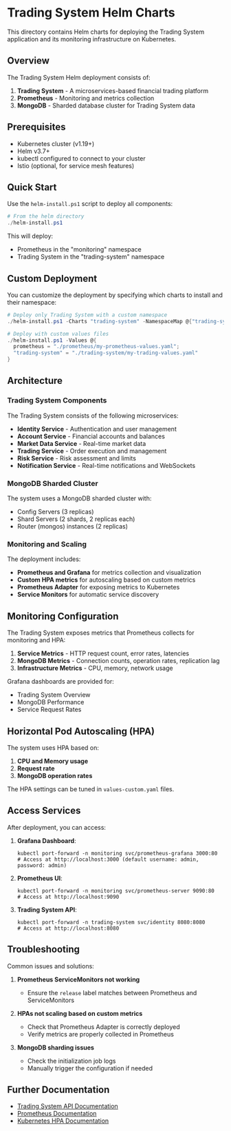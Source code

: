 # Trading System Helm Charts

This directory contains Helm charts for deploying the Trading System application and its monitoring infrastructure on Kubernetes.

## Overview

The Trading System Helm deployment consists of:

1. **Trading System** - A microservices-based financial trading platform
2. **Prometheus** - Monitoring and metrics collection
3. **MongoDB** - Sharded database cluster for Trading System data

## Prerequisites

- Kubernetes cluster (v1.19+)
- Helm v3.7+
- kubectl configured to connect to your cluster
- Istio (optional, for service mesh features)

## Quick Start

Use the `helm-install.ps1` script to deploy all components:

```powershell
# From the helm directory
./helm-install.ps1
```

This will deploy:
- Prometheus in the "monitoring" namespace
- Trading System in the "trading-system" namespace

## Custom Deployment

You can customize the deployment by specifying which charts to install and their namespace:

```powershell
# Deploy only Trading System with a custom namespace
./helm-install.ps1 -Charts "trading-system" -NamespaceMap @{"trading-system" = "finance-app"}

# Deploy with custom values files
./helm-install.ps1 -Values @{
  prometheus = "./prometheus/my-prometheus-values.yaml";
  "trading-system" = "./trading-system/my-trading-values.yaml"
}
```

## Architecture

### Trading System Components

The Trading System consists of the following microservices:

- **Identity Service** - Authentication and user management
- **Account Service** - Financial accounts and balances
- **Market Data Service** - Real-time market data
- **Trading Service** - Order execution and management
- **Risk Service** - Risk assessment and limits
- **Notification Service** - Real-time notifications and WebSockets

### MongoDB Sharded Cluster

The system uses a MongoDB sharded cluster with:

- Config Servers (3 replicas)
- Shard Servers (2 shards, 2 replicas each)
- Router (mongos) instances (2 replicas)

### Monitoring and Scaling

The deployment includes:

- **Prometheus and Grafana** for metrics collection and visualization
- **Custom HPA metrics** for autoscaling based on custom metrics
- **Prometheus Adapter** for exposing metrics to Kubernetes
- **Service Monitors** for automatic service discovery

## Monitoring Configuration

The Trading System exposes metrics that Prometheus collects for monitoring and HPA:

1. **Service Metrics** - HTTP request count, error rates, latencies
2. **MongoDB Metrics** - Connection counts, operation rates, replication lag
3. **Infrastructure Metrics** - CPU, memory, network usage

Grafana dashboards are provided for:
- Trading System Overview
- MongoDB Performance
- Service Request Rates

## Horizontal Pod Autoscaling (HPA)

The system uses HPA based on:

1. **CPU and Memory usage**
2. **Request rate**
3. **MongoDB operation rates**

The HPA settings can be tuned in `values-custom.yaml` files.

## Access Services

After deployment, you can access:

1. **Grafana Dashboard**:
   ```shell
   kubectl port-forward -n monitoring svc/prometheus-grafana 3000:80
   # Access at http://localhost:3000 (default username: admin, password: admin)
   ```

2. **Prometheus UI**:
   ```shell
   kubectl port-forward -n monitoring svc/prometheus-server 9090:80
   # Access at http://localhost:9090
   ```

3. **Trading System API**:
   ```shell
   kubectl port-forward -n trading-system svc/identity 8080:8080
   # Access at http://localhost:8080
   ```

## Troubleshooting

Common issues and solutions:

1. **Prometheus ServiceMonitors not working**
   - Ensure the `release` label matches between Prometheus and ServiceMonitors

2. **HPAs not scaling based on custom metrics**
   - Check that Prometheus Adapter is correctly deployed
   - Verify metrics are properly collected in Prometheus

3. **MongoDB sharding issues**
   - Check the initialization job logs
   - Manually trigger the configuration if needed

## Further Documentation

- [Trading System API Documentation](../api-interface-documentation.md)
- [Prometheus Documentation](https://prometheus.io/docs/prometheus/latest/getting_started/)
- [Kubernetes HPA Documentation](https://kubernetes.io/docs/tasks/run-application/horizontal-pod-autoscale/) 